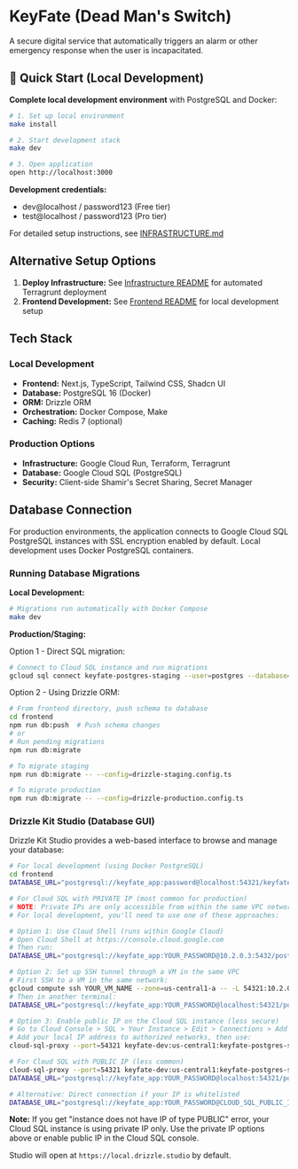 # KeyFate (Dead Man's Switch)

A secure digital service that automatically triggers an alarm or other emergency response when the user is incapacitated.

## 🚀 Quick Start (Local Development)

**Complete local development environment** with PostgreSQL and Docker:

```bash
# 1. Set up local environment
make install

# 2. Start development stack
make dev

# 3. Open application
open http://localhost:3000
```

**Development credentials:**

- dev@localhost / password123 (Free tier)
- test@localhost / password123 (Pro tier)

For detailed setup instructions, see [INFRASTRUCTURE.md](./INFRASTRUCTURE.md)

## Alternative Setup Options

1. **Deploy Infrastructure:** See [Infrastructure README](infrastructure/README.md) for automated Terragrunt deployment
2. **Frontend Development:** See [Frontend README](frontend/README.md) for local development setup

## Tech Stack

### Local Development

- **Frontend:** Next.js, TypeScript, Tailwind CSS, Shadcn UI
- **Database:** PostgreSQL 16 (Docker)
- **ORM:** Drizzle ORM
- **Orchestration:** Docker Compose, Make
- **Caching:** Redis 7 (optional)

### Production Options

- **Infrastructure:** Google Cloud Run, Terraform, Terragrunt
- **Database:** Google Cloud SQL (PostgreSQL)
- **Security:** Client-side Shamir's Secret Sharing, Secret Manager

## Database Connection

For production environments, the application connects to Google Cloud SQL PostgreSQL instances with SSL encryption enabled by default. Local development uses Docker PostgreSQL containers.

### Running Database Migrations

**Local Development:**

```bash
# Migrations run automatically with Docker Compose
make dev
```

**Production/Staging:**

Option 1 - Direct SQL migration:

```bash
# Connect to Cloud SQL instance and run migrations
gcloud sql connect keyfate-postgres-staging --user=postgres --database=postgres --project=keyfate-dev < database/migrations/20241231_local_schema.sql.backup
```

Option 2 - Using Drizzle ORM:

```bash
# From frontend directory, push schema to database
cd frontend
npm run db:push  # Push schema changes
# or
# Run pending migrations
npm run db:migrate

# To migrate staging
npm run db:migrate -- --config=drizzle-staging.config.ts

# To migrate production
npm run db:migrate -- --config=drizzle-production.config.ts
```

### Drizzle Kit Studio (Database GUI)

Drizzle Kit Studio provides a web-based interface to browse and manage your database:

```bash
# For local development (using Docker PostgreSQL)
cd frontend
DATABASE_URL="postgresql://keyfate_app:password@localhost:54321/keyfate_dev?sslmode=disable" npm run db:studio

# For Cloud SQL with PRIVATE IP (most common for production)
# NOTE: Private IPs are only accessible from within the same VPC network.
# For local development, you'll need to use one of these approaches:

# Option 1: Use Cloud Shell (runs within Google Cloud)
# Open Cloud Shell at https://console.cloud.google.com
# Then run:
DATABASE_URL="postgresql://keyfate_app:YOUR_PASSWORD@10.2.0.3:5432/postgres" npm run db:studio

# Option 2: Set up SSH tunnel through a VM in the same VPC
# First SSH to a VM in the same network:
gcloud compute ssh YOUR_VM_NAME --zone=us-central1-a -- -L 54321:10.2.0.3:5432
# Then in another terminal:
DATABASE_URL="postgresql://keyfate_app:YOUR_PASSWORD@localhost:54321/postgres" npm run db:studio

# Option 3: Enable public IP on the Cloud SQL instance (less secure)
# Go to Cloud Console > SQL > Your Instance > Edit > Connections > Add Network
# Add your local IP address to authorized networks, then use:
cloud-sql-proxy --port=54321 keyfate-dev:us-central1:keyfate-postgres-staging

# For Cloud SQL with PUBLIC IP (less common)
cloud-sql-proxy --port=54321 keyfate-dev:us-central1:keyfate-postgres-staging
DATABASE_URL="postgresql://keyfate_app:YOUR_PASSWORD@localhost:54321/postgres?sslmode=require" npm run db:studio

# Alternative: Direct connection if your IP is whitelisted
DATABASE_URL="postgresql://keyfate_app:YOUR_PASSWORD@CLOUD_SQL_PUBLIC_IP:5432/postgres?sslmode=require" npm run db:studio
```

**Note:** If you get "instance does not have IP of type PUBLIC" error, your Cloud SQL instance is using private IP only. Use the private IP options above or enable public IP in the Cloud SQL console.

Studio will open at `https://local.drizzle.studio` by default.
